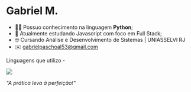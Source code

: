 
<h1>Gabriel M.</h1>

  - 👨‍💻 Possuo conhecimento na linguagem **Python**;
  - 🌱 Atualmente estudando Javascript com foco em Full Stack;
  - 🤓 Cursando Análise e Desenvolvimento de Sistemas | UNIASSELVI RJ
  - ✉️ gabrielpaschoal53@gmail.com

<p align="center">

  Linguagens que utilizo -
  
  <a href="https://skillicons.dev">
    <img src="https://skillicons.dev/icons?i=java,js,py,html,css" />
  </a>
</p>

*"A prática leva à perfeição!"*

<!--

<div>
	<a href="https://JVLsx.github.io">
		<img height="100" src="https://github.com/Qxcyll.png" alt="My avatar">
		<h1>Gabriel M.</h1>
	</a>
</div>

Olá👋
- 👨‍💻 Possuo conhecimento na linguagem **Python**;
- 🌱 Atualmente estudando Javascript com foco em Full Stack;
<a href="https://skillicons.dev">
    <img src="https://skillicons.dev/icons?i=java,js,py,html,css" />
*"A prática leva à perfeição!"*
<div style="display: inline_block"><br>
  <img align="center" alt="Be-Py" src="https://img.shields.io/badge/Python-3776AB?style=for-the-badge&logo=python&logoColor=white"/>
  <img align="center" alt="Be-JS" src="https://img.shields.io/badge/JavaScript-323330?style=for-the-badge&logo=javascript&logoColor=F7DF1E"/>
# 👋 Olá, eu sou ...


Here are some ideas to get you started:

- 🔭 I’m currently working on ...
- 🌱 I’m currently learning ...
- 👯 I’m looking to collaborate on ...
- 🤔 I’m looking for help with ...
- 💬 Ask me about ...
- 📫 How to reach me: ...
- 😄 Pronouns: ...
- ⚡ Fun fact: ...

-->
